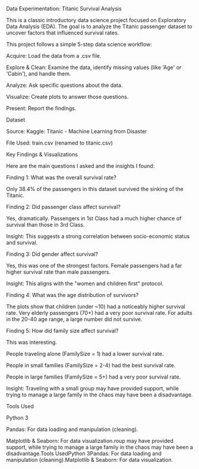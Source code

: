 Data Experimentation: Titanic Survival Analysis

This is a classic introductory data science project focused on Exploratory Data Analysis (EDA). The goal is to analyze the Titanic passenger dataset to uncover factors that influenced survival rates.

This project follows a simple 5-step data science workflow:

Acquire: Load the data from a .csv file.

Explore & Clean: Examine the data, identify missing values (like 'Age' or 'Cabin'), and handle them.

Analyze: Ask specific questions about the data.

Visualize: Create plots to answer those questions.

Present: Report the findings.

Dataset

Source: Kaggle: Titanic - Machine Learning from Disaster

File Used: train.csv (renamed to titanic.csv)

Key Findings & Visualizations

Here are the main questions I asked and the insights I found:

Finding 1: What was the overall survival rate?

Only 38.4% of the passengers in this dataset survived the sinking of the Titanic.

Finding 2: Did passenger class affect survival?

Yes, dramatically. Passengers in 1st Class had a much higher chance of survival than those in 3rd Class.

Insight: This suggests a strong correlation between socio-economic status and survival.

Finding 3: Did gender affect survival?

Yes, this was one of the strongest factors. Female passengers had a far higher survival rate than male passengers.

Insight: This aligns with the "women and children first" protocol.

Finding 4: What was the age distribution of survivors?

The plots show that children (under ~10) had a noticeably higher survival rate. Very elderly passengers (70+) had a very poor survival rate. For adults in the 20-40 age range, a large number did not survive.

Finding 5: How did family size affect survival?

This was interesting.

People traveling alone (FamilySize = 1) had a lower survival rate.

People in small families (FamilySize = 2-4) had the best survival rate.

People in large families (FamilySize = 5+) had a very poor survival rate.

Insight: Traveling with a small group may have provided support, while trying to manage a large family in the chaos may have been a disadvantage.

Tools Used

Python 3

Pandas: For data loading and manipulation (cleaning).

Matplotlib & Seaborn: For data visualization.roup may have provided support, while trying to manage a large family in the chaos may have been a disadvantage.Tools UsedPython 3Pandas: For data loading and manipulation (cleaning).Matplotlib & Seaborn: For data visualization.
